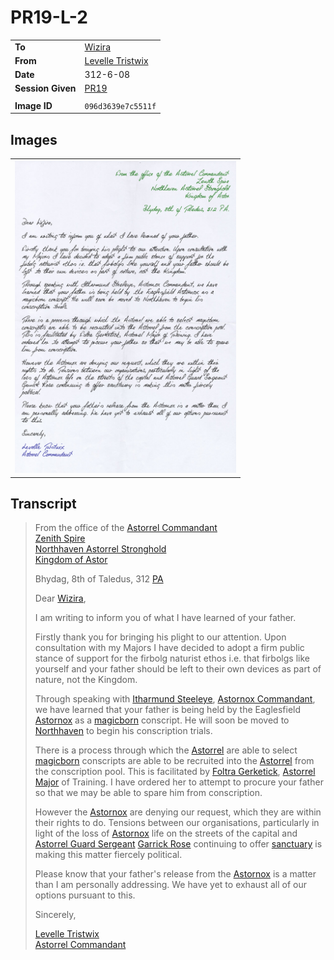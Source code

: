# PR19-L-2

|||
| --- | --- |
| **To** | [Wizira](../characters/wizira.md) | letter.1
| **From** | [Levelle Tristwix](../characters/levelle-tristwix.md) |
| **Date** | 312-6-08 |
| **Session Given** | [PR19](../sessions/PR19.md) |
|||
| **Image ID** | `096d3639e7c5511f` |

## Images

||
|:---:|
| <img src="https://raw.githubusercontent.com/jesskelsall/astarus-images/main/letters/096d3639e7c5511f.jpg" height="500" /> |

## Transcript

> From the office of the [Astorrel Commandant](../organisations/astorrel/ranks/astorrel-commandant.md)  
> [Zenith Spire](../places/buildings/zenith-spire.md)  
> [Northhaven Astorrel Stronghold](../places/strongholds/northhaven-astorrel-stronghold.md)  
> [Kingdom of Astor](../civilisations/kingdom-of-astor/kingdom-of-astor.md)
>
> Bhydag, 8th of Taledus, 312 [PA](../history/calendars/astorian-calendar.md)
>
> Dear [Wizira](../characters/wizira.md),
>
> I am writing to inform you of what I have learned of your father.
>
> Firstly thank you for bringing his plight to our attention. Upon consultation with my Majors I have decided to adopt a firm public stance of support for the firbolg naturist ethos i.e. that firbolgs like yourself and your father should be left to their own devices as part of nature, not the Kingdom.
>
> Through speaking with [Itharmund Steeleye](../characters/itharmund-steeleye.md), [Astornox Commandant](../organisations/astornox/ranks/astornox-commandant.md), we have learned that your father is being held by the Eaglesfield [Astornox](../organisations/astornox/astornox.md) as a [magicborn](../civilisations/kingdom-of-astor/magicborn.md) conscript. He will soon be moved to [Northhaven](../places/cities/northhaven.md) to begin his conscription trials.
>
> There is a process through which the [Astorrel](../organisations/astorrel/astorrel.md) are able to select [magicborn](../civilisations/kingdom-of-astor/magicborn.md) conscripts are able to be recruited into the [Astorrel](../organisations/astorrel/astorrel.md) from the conscription pool. This is facilitated by [Foltra Gerketick](../characters/foltra-gerketick.md), [Astorrel Major](../organisations/astorrel/ranks/astorrel-major.md) of Training. I have ordered her to attempt to procure your father so that we may be able to spare him from conscription.
>
> However the [Astornox](../organisations/astornox/astornox.md) are denying our request, which they are within their rights to do. Tensions between our organisations, particularly in light of the loss of [Astornox](../organisations/astornox/astornox.md) life on the streets of the capital and [Astorrel Guard Sergeant](../organisations/astorrel/ranks/astorrel-guard-sergeant.md) [Garrick Rose](../characters/garrick-rose.md) continuing to offer [sanctuary](../organisations/astorrel/sanctuary.md) is making this matter fiercely political.
>
> Please know that your father's release from the [Astornox](../organisations/astornox/astornox.md) is a matter than I am personally addressing. We have yet to exhaust all of our options pursuant to this.
>
> Sincerely,
>
> [Levelle Tristwix](../characters/levelle-tristwix.md)  
> [Astorrel Commandant](../organisations/astorrel/ranks/astorrel-commandant.md)
